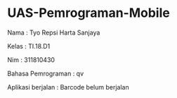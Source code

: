 # UAS-Pemrograman-Mobile

Nama  : Tyo Repsi Harta Sanjaya

Kelas : TI.18.D1

Nim   : 311810430


Bahasa Pemrograman  : qv

Aplikasi berjalan   : Barcode belum berjalan
